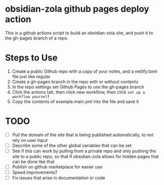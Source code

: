 # obsidian-zola github pages deploy action

This is a github actions script to build an obsidian-zola site, and push it to the gh-pages branch of a repo.

# Steps to Use

1. Create a public Github repo with a copy of your notes, and a netlify.toml file just like regular
2. Create a gh-pages branch in the repo with or without contents
3. In the repo settings set Github Pages to use the gh-pages branch
4. Click the actions tab, then click new workflow, then click ```set up a workflow yourself```
5. Copy the contents of example.main.yml into the file and save it

# TODO

- [ ] Pull the domain of the site that is being published automatically, to not rely on user input
- [ ] Describe some of the other global variables that can be set
- [ ] See if this can work by pulling from a private repo and only pushing the site to a public repo, so that if obsidian-zola allows for hidden pages that can be done like that
- [ ] Publish on github marketplace for easier use
- [ ] Speed improvements?
- [ ] Fix issues that arise in documentation or code
